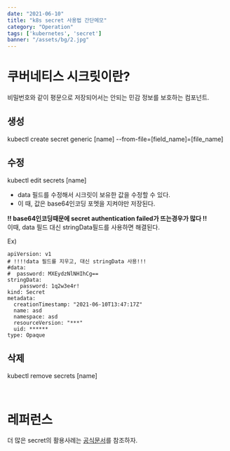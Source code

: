 ```yaml
---
date: "2021-06-10"
title: "k8s secret 사용법 간단메모"
category: "Operation"
tags: ['kubernetes', 'secret']
banner: "/assets/bg/2.jpg"
---
```


# 쿠버네티스 시크릿이란?

비밀번호와 같이 평문으로 저장되어서는 안되는 민감 정보를 보호하는 컴포넌트.

## 생성 
kubectl create secret generic [name] --from-file=[field_name]=[file_name] 

## 수정 
kubectl edit secrets [name]

* data 필드를 수정해서 시크릿이 보유한 값을 수정할 수 있다.
* 이 때, 값은 base64인코딩 포멧을 지켜야만 저장된다.

**!! base64인코딩때문에 secret authentication failed가 뜨는경우가 많다 !!**  
이때, data 필드 대신 stringData필드를 사용하면 해결된다.

Ex)
```
apiVersion: v1
# !!!!data 필드를 지우고, 대신 stringData 사용!!!
#data:
#  password: MXEydzNlNHIhCg==
stringData:
    password: 1q2w3e4r!
kind: Secret
metadata:
  creationTimestamp: "2021-06-10T13:47:17Z"
  name: asd
  namespace: asd
  resourceVersion: "***"
  uid: ******
type: Opaque

```

## 삭제 
kubectl remove secrets [name]

<br> 

# 레퍼런스

더 많은 secret의 활용사례는 [공식문서](https://kubernetes.io/ko/docs/concepts/configuration/secret/)를 참조하자.
